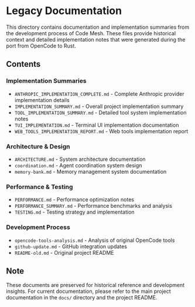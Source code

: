# Legacy Documentation

This directory contains documentation and implementation summaries from the development process of Code Mesh. These files provide historical context and detailed implementation notes that were generated during the port from OpenCode to Rust.

## Contents

### Implementation Summaries
- `ANTHROPIC_IMPLEMENTATION_COMPLETE.md` - Complete Anthropic provider implementation details
- `IMPLEMENTATION_SUMMARY.md` - Overall project implementation summary
- `TOOL_IMPLEMENTATION_SUMMARY.md` - Detailed tool system implementation notes
- `TUI_IMPLEMENTATION.md` - Terminal UI implementation documentation
- `WEB_TOOLS_IMPLEMENTATION_REPORT.md` - Web tools implementation report

### Architecture & Design
- `ARCHITECTURE.md` - System architecture documentation
- `coordination.md` - Agent coordination system design
- `memory-bank.md` - Memory management system documentation

### Performance & Testing
- `PERFORMANCE.md` - Performance optimization notes
- `PERFORMANCE_SUMMARY.md` - Performance benchmarks and analysis
- `TESTING.md` - Testing strategy and implementation

### Development Process
- `opencode-tools-analysis.md` - Analysis of original OpenCode tools
- `github-update.md` - GitHub integration updates
- `README-old.md` - Original project README

## Note

These documents are preserved for historical reference and development insights. For current documentation, please refer to the main project documentation in the `docs/` directory and the project README.